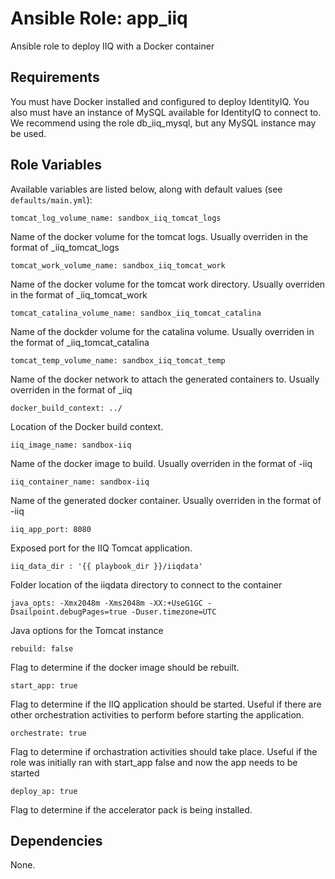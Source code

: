 # Ansible Role: app_iiq
Ansible role to deploy IIQ with a Docker container

## Requirements

You must have Docker installed and configured to deploy IdentityIQ.  You also must have an instance of MySQL available for IdentityIQ to connect to.  We recommend using the role db_iiq_mysql, but any MySQL instance may be used.


## Role Variables

Available variables are listed below, along with default values (see `defaults/main.yml`):

    tomcat_log_volume_name: sandbox_iiq_tomcat_logs

Name of the docker volume for the tomcat logs.  Usually overriden in the format of <company name>_iiq_tomcat_logs

    tomcat_work_volume_name: sandbox_iiq_tomcat_work

Name of the docker volume for the tomcat work directory.  Usually overriden in the format of <company name>_iiq_tomcat_work

    tomcat_catalina_volume_name: sandbox_iiq_tomcat_catalina

Name of the dockder volume for the catalina volume.  Usually overriden in the format of <company name>_iiq_tomcat_catalina

    tomcat_temp_volume_name: sandbox_iiq_tomcat_temp

Name of the docker network to attach the generated containers to.  Usually overriden in the format of <company name>_iiq

    docker_build_context: ../

Location of the Docker build context.

    iiq_image_name: sandbox-iiq

Name of the docker image to build.  Usually overriden in the format of <company name>-iiq

    iiq_container_name: sandbox-iiq

Name of the generated docker container.  Usually overriden in the format of <company name>-iiq

    iiq_app_port: 8080

Exposed port for the IIQ Tomcat application.  

    iiq_data_dir : '{{ playbook_dir }}/iiqdata'

Folder location of the iiqdata directory to connect to the container

    java_opts: -Xmx2048m -Xms2048m -XX:+UseG1GC -Dsailpoint.debugPages=true -Duser.timezone=UTC

Java options for the Tomcat instance

    rebuild: false

Flag to determine if the docker image should be rebuilt.

    start_app: true

Flag to determine if the IIQ application should be started.  Useful if there are other orchestration activities to perform before starting the application.

    orchestrate: true

Flag to determine if orchastration activities should take place.  Useful if the role was initially ran with start_app false and now the app needs to be started

    deploy_ap: true 

Flag to determine if the accelerator pack is being installed.  

## Dependencies

None.

